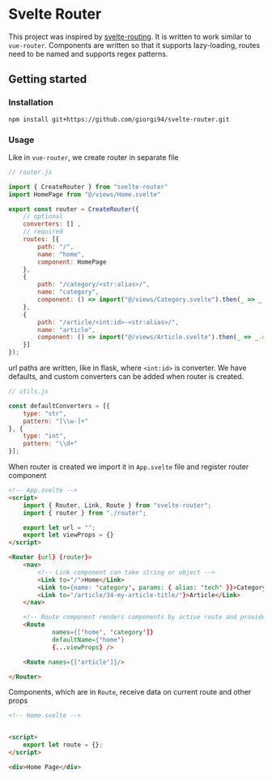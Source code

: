 # Svelte Router

This project was inspired by [svelte-routing](https://github.com/EmilTholin/svelte-routing). It is written to work similar to `vue-router`. Components are written so that it supports lazy-loading, routes need to be named and supports regex patterns.



## Getting started

### Installation

```shell
npm install git+https://github.com/giorgi94/svelte-router.git
```

### Usage

Like in `vue-router`, we create router in separate file

```javascript
// router.js

import { CreateRouter } from "svelte-router"
import HomePage from "@/views/Home.svelte"

export const router = CreateRouter({
    // optional
    converters: [] ,
    // required
    routes: [{
        path: "/",
        name: "home",
        component: HomePage
    },
    {
        path: "/category/<str:alias>/",
        name: "category",
        component: () => import("@/views/Category.svelte").then(_ => _.default)
    },
    {
        path: "/article/<int:id>-<str:alias>/",
        name: "article",
        component: () => import("@/views/Article.svelte").then(_ => _.default)
    }]
});
```
url paths are written, like in flask, where `<int:id>` is converter. We have defaults, and custom converters can be added when router is created.

```javascript
// utils.js

const defaultConverters = [{
    type: "str",
    pattern: "[\\w-]+"
}, {
    type: "int",
    pattern: "\\d+"
}];

```

When router is created we import it in `App.svelte` file and register router component


```html
<!-- App.svelte -->
<script>
    import { Router, Link, Route } from "svelte-router";
    import { router } from "./router";

    export let url = "";
    export let viewProps = {}
</script>

<Router {url} {router}>
    <nav>
        <!-- Link component can take string or object -->
        <Link to="/">Home</Link>
        <Link to={name: 'category', params: { alias: 'tech' }}>Category</Link>
        <Link to="/article/34-my-article-title/"}>Article</Link>
    </nav>

    <!-- Route component renders components by active route and provided names -->
    <Route
            names={['home', 'category']}
            defaultName={'home'}
            {...viewProps} />

    <Route names={['article']}/>

</Router>
```

Components, which are in `Route`, receive data on current route and other props

```html
<!-- Home.svelte -->


<script>
    export let route = {};
</script>

<div>Home Page</div>

```